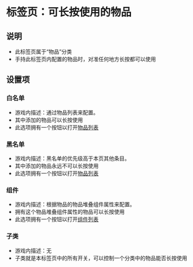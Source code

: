# 标签页：可长按使用的物品

## 说明

- 此标签页属于“物品”分类
- 手持此标签页内配置的物品时，对准任何地方长按都可以使用

## 设置项

### 白名单

- 游戏内描述：通过物品列表来配置。
- 其中添加的物品可以长按使用
- 此选项拥有一个按钮以打开[物品列表](../../sub-pages/item-list.md)

### 黑名单

- 游戏内描述：黑名单的优先级高于本页其他条目。
- 其中添加的物品永远不可以长按使用
- 此选项拥有一个按钮以打开[物品列表](../../sub-pages/item-list.md)

### 组件

- 游戏内描述：根据物品的物品堆叠组件属性来配置。
- 拥有这个物品堆叠组件属性的物品可以长按使用
- 此选项拥有一个按钮以打开[组件列表](../../sub-pages/widget-list.md)

### 子类

- 游戏内描述：无
- 子类就是本标签页中的所有开关，可以控制一个分类中的物品能否长按使用
